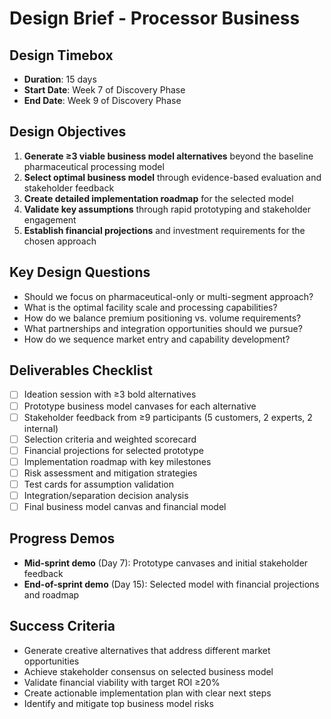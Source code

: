 # Design Brief - Processor Business

## Design Timebox
- **Duration**: 15 days
- **Start Date**: Week 7 of Discovery Phase
- **End Date**: Week 9 of Discovery Phase

## Design Objectives
1. **Generate ≥3 viable business model alternatives** beyond the baseline pharmaceutical processing model
2. **Select optimal business model** through evidence-based evaluation and stakeholder feedback
3. **Create detailed implementation roadmap** for the selected model
4. **Validate key assumptions** through rapid prototyping and stakeholder engagement
5. **Establish financial projections** and investment requirements for the chosen approach

## Key Design Questions
- Should we focus on pharmaceutical-only or multi-segment approach?
- What is the optimal facility scale and processing capabilities?
- How do we balance premium positioning vs. volume requirements?
- What partnerships and integration opportunities should we pursue?
- How do we sequence market entry and capability development?

## Deliverables Checklist
- [ ] Ideation session with ≥3 bold alternatives
- [ ] Prototype business model canvases for each alternative
- [ ] Stakeholder feedback from ≥9 participants (5 customers, 2 experts, 2 internal)
- [ ] Selection criteria and weighted scorecard
- [ ] Financial projections for selected prototype
- [ ] Implementation roadmap with key milestones
- [ ] Risk assessment and mitigation strategies
- [ ] Test cards for assumption validation
- [ ] Integration/separation decision analysis
- [ ] Final business model canvas and financial model

## Progress Demos
- **Mid-sprint demo** (Day 7): Prototype canvases and initial stakeholder feedback
- **End-of-sprint demo** (Day 15): Selected model with financial projections and roadmap

## Success Criteria
- Generate creative alternatives that address different market opportunities
- Achieve stakeholder consensus on selected business model
- Validate financial viability with target ROI ≥20%
- Create actionable implementation plan with clear next steps
- Identify and mitigate top business model risks
